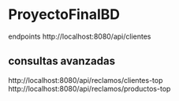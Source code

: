 # ProyectoFinalBD
endpoints
http://localhost:8080/api/clientes

## consultas avanzadas
http://localhost:8080/api/reclamos/clientes-top
http://localhost:8080/api/reclamos/productos-top


